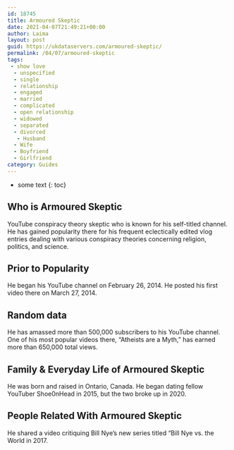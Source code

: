 ```yaml
---
id: 18745
title: Armoured Skeptic
date: 2021-04-07T21:49:21+00:00
author: Laima
layout: post
guid: https://ukdataservers.com/armoured-skeptic/
permalink: /04/07/armoured-skeptic
tags:
 - show love
  - unspecified
  - single
  - relationship
  - engaged
  - married
  - complicated
  - open relationship
  - widowed
  - separated
  - divorced
   - Husband
  - Wife
  - Boyfriend
  - Girlfriend
category: Guides
---
```


* some text
{: toc}


## Who is Armoured Skeptic
                  
                  
                  
YouTube conspiracy theory skeptic who is known for his self-titled channel. He has gained popularity there for his frequent eclectically edited vlog entries dealing with various conspiracy theories concerning religion, politics, and science. 
                  
              
            
              
            
                
                
                
## Prior to Popularity
                  
                  
                  
He began his YouTube channel on February 26, 2014. He posted his first video there on March 27, 2014.
                  
              
            
              
            
                
                
                
## Random data
                  
                  
                  
He has amassed more than 500,000 subscribers to his YouTube channel. One of his most popular videos there, &#8220;Atheists are a Myth,&#8221; has earned more than 650,000 total views.
                  
              
            
              
            
                
                
                
## Family & Everyday Life of Armoured Skeptic
                  
                  
                  
He was born and raised in Ontario, Canada. He began dating fellow YouTuber Shoe0nHead in 2015, but the two broke up in 2020.
                  
              
            
              
            
                
                
                
## People Related With Armoured Skeptic
                  
                  
                  
He shared a video critiquing Bill Nye&#8217;s new series titled &#8220;Bill Nye vs. the World in 2017.
                  
              
            
              
            
                
              
            
              
              
            
            
              
            
          
          
          